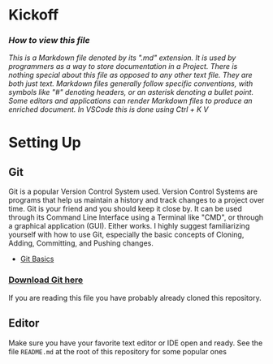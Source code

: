 Kickoff
=======

### *How to view this file*

*This is a Markdown file denoted by its ".md" extension. It is used by programmers
as a way to store documentation in a Project. There is nothing special about 
this file as opposed to any other text file. They are both just text. 
Markdown files generally follow specific conventions, with symbols like 
"#" denoting headers, or an asterisk denoting a bullet point. 
Some editors and applications can render Markdown files to produce an 
enriched document. In VSCode this is done using Ctrl + K V*

# Setting Up
## Git
Git is a popular Version Control System used. Version Control Systems are 
programs that help us maintain a history and track changes to a project over time.
Git is your friend and you should keep it close by. It can be used through its Command Line Interface using a Terminal like "CMD", or through a graphical application (GUI). Either works. I highly suggest familiarizing yourself with how to
use Git, especially the basic concepts of Cloning, Adding, Committing, and Pushing changes.

* [Git Basics](https://git-scm.com/book/en/v1/Getting-Started-Git-Basics)

### [Download Git here](https://git-scm.com/downloads)

If you are reading this file you have probably already cloned this repository.

## Editor

Make sure you have your favorite text editor or IDE open and ready. See the file 
`README.md` at the root of this repository for some popular ones
